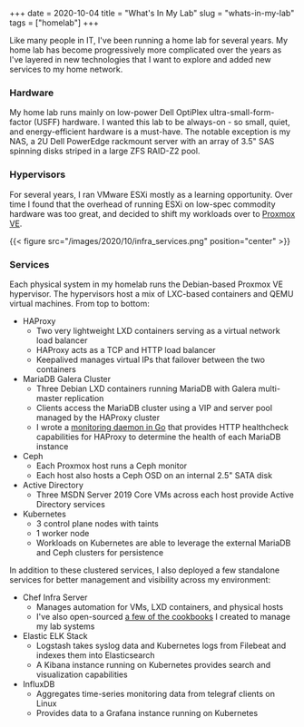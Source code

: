 +++
date = 2020-10-04
title = "What's In My Lab"
slug = "whats-in-my-lab"
tags = ["homelab"]
+++

Like many people in IT, I've been running a home lab for several years.  My home lab has become progressively more complicated over the years as I've layered in new technologies that I want to explore and added new services to my home network.
<!--more-->
### Hardware

My home lab runs mainly on low-power Dell OptiPlex ultra-small-form-factor (USFF) hardware.  I wanted this lab to be always-on - so small, quiet, and energy-efficient hardware is a must-have.  The notable exception is my NAS, a 2U Dell PowerEdge rackmount server with an array of 3.5" SAS spinning disks striped in a large ZFS RAID-Z2 pool.

### Hypervisors

For several years, I ran VMware ESXi mostly as a learning opportunity.  Over time I found that the overhead of running ESXi on low-spec commodity hardware was too great, and decided to shift my workloads over to [Proxmox VE](https://www.proxmox.com/).

{{< figure src="/images/2020/10/infra_services.png" position="center" >}}

### Services

Each physical system in my homelab runs the Debian-based Proxmox VE hypervisor.  The hypervisors host a mix of LXC-based containers and QEMU virtual machines.  From top to bottom:

* HAProxy
    * Two very lightweight LXD containers serving as a virtual network load balancer
    * HAProxy acts as a TCP and HTTP load balancer
    * Keepalived manages virtual IPs that failover between the two containers
* MariaDB Galera Cluster
    * Three Debian LXD containers running MariaDB with Galera multi-master replication
    * Clients access the MariaDB cluster using a VIP and server pool managed by the HAProxy cluster
    * I wrote a [monitoring daemon in Go](https://github.com/danclough/mysql-healthcheck) that provides HTTP healthcheck capabilities for HAProxy to determine the health of each MariaDB instance
* Ceph
    * Each Proxmox host runs a Ceph monitor
    * Each host also hosts a Ceph OSD on an internal 2.5" SATA disk
* Active Directory
    * Three MSDN Server 2019 Core VMs across each host provide Active Directory services
* Kubernetes
    * 3 control plane nodes with taints
    * 1 worker node
    * Workloads on Kubernetes are able to leverage the external MariaDB and Ceph clusters for persistence

In addition to these clustered services, I also deployed a few standalone services for better management and visibility across my environment:
* Chef Infra Server
    * Manages automation for VMs, LXD containers, and physical hosts
    * I've also open-sourced [a few of the cookbooks](https://github.com/danclough/chef-qemu_guest) I created to manage my lab systems
* Elastic ELK Stack
    * Logstash takes syslog data and Kubernetes logs from Filebeat and indexes them into Elasticsearch
    * A Kibana instance running on Kubernetes provides search and visualization capabilities
* InfluxDB
    * Aggregates time-series monitoring data from telegraf clients on Linux
    * Provides data to a Grafana instance running on Kubernetes



